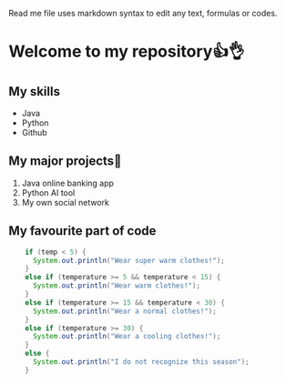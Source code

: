 Read me file uses markdown syntax to edit any text, formulas or codes.

# Welcome to my repository👍👌

## My skills
- Java
- Python
- Github

## My major projects🤞
1. Java online banking app
2. Python AI tool
3. My own social network

## My favourite part of code
```java
    if (temp < 5) {
      System.out.println("Wear super warm clothes!");
    }
    else if (temperature >= 5 && temperature < 15) {
      System.out.println("Wear warm clothes!");
    }
    else if (temperature >= 15 && temperature < 30) {
      System.out.println("Wear a normal clothes!");
    }
    else if (temperature >= 30) {
      System.out.println("Wear a cooling clothes!");
    }
    else {
      System.out.println("I do not recognize this season");
    }
```
